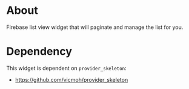 # About

Firebase list view widget that will
paginate and manage the list for you.

# Dependency

This widget is dependent on `provider_skeleton`:
- https://github.com/vicmoh/provider_skeleton